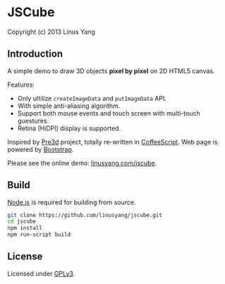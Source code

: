 JSCube
=====
Copyright (c) 2013 Linus Yang


Introduction
-----
A simple demo to draw 3D objects __pixel by pixel__ on 2D HTML5 canvas.

Features:

* Only ultilize `createImageData` and `putImageData` API.
* With simple anti-aliasing algorithm.
* Support both mouse events and touch screen with multi-touch guestures.
* Retina (HiDPI) display is supported.

Inspired by [Pre3d](https://github.com/deanm/pre3d) project, totally re-written in [CoffeeScript](http://coffeescript.org/). Web page is powered by [Bootstrap](http://getbootstrap.com/).

Please see the online demo: [linusyang.com/jscube](http://linusyang.com/jscube/).

Build
-----
[Node.js](http://nodejs.org/) is required for building from source.

```Bash
git clone https://github.com/linusyang/jscube.git
cd jscube
npm install
npm run-script build
```

License
-----
Licensed under [GPLv3](http://www.gnu.org/copyleft/gpl.html).
